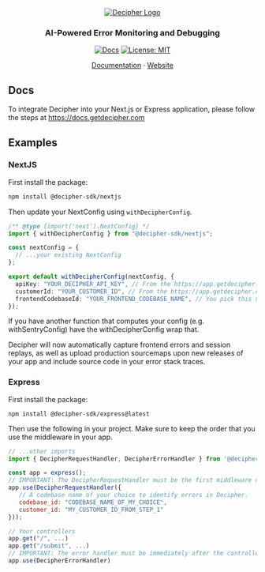 <div align="center">

<picture>
  <source media="(prefers-color-scheme: dark)" srcset="https://framerusercontent.com/images/5m32ARh2jqZzo3fXEjXSG0jYFM.png?scale-down-to=200">
  <source media="(prefers-color-scheme: light)" srcset="https://framerusercontent.com/images/5m32ARh2jqZzo3fXEjXSG0jYFM.png?scale-down-to=200">
  <a href ="https://getdecipher.com">
	  <img alt="Decipher Logo" src="https://framerusercontent.com/images/5m32ARh2jqZzo3fXEjXSG0jYFM.png?scale-down-to=200">
  </a>
</picture>

### AI-Powered Error Monitoring and Debugging

[![Docs](https://img.shields.io/badge/docs-docs.getdecipher.com-3F16E4)](https://docs.getdecipher.com) [![License: MIT](https://img.shields.io/badge/License-MIT-purple.svg)](https://opensource.org/licenses/MIT)

  <p align="center">
    <a href="https://docs.getdecipher.com">Documentation</a>
    ·
    <a href="https://getdecipher.com">Website</a>
  </p>

</div>

## Docs

To integrate Decipher into your Next.js or Express application, please follow the steps at https://docs.getdecipher.com

## Examples

### NextJS

First install the package:

```bash
npm install @decipher-sdk/nextjs
```

Then update your NextConfig using `withDecipherConfig`.

```typescript
/** @type {import('next').NextConfig} */
import { withDecipherConfig } from "@decipher-sdk/nextjs";

const nextConfig = {
  // ...your existing NextConfig
};

export default withDecipherConfig(nextConfig, {
  apiKey: "YOUR_DECIPHER_API_KEY", // From the https://app.getdecipher.com/settings page.
  customerId: "YOUR_CUSTOMER_ID", // From the https://app.getdecipher.com/settings page.
  frontendCodebaseId: "YOUR_FRONTEND_CODEBASE_NAME", // You pick this name to group your frontend errors.
});
```

If you have another function that computes your config (e.g. withSentryConfig) have the withDecipherConfig wrap that.

Decipher will now automatically capture frontend errors and session replays, as well as upload production sourcemaps upon new releases of your app and include source code in your error stack traces.

### Express

First install the package:

```
npm install @decipher-sdk/express@latest
```

Then use the following in your project. Make sure to keep the order that you use the middleware in your app.

```javascript
// ...other imports
import { DecipherRequestHandler, DecipherErrorHandler } from '@decipher-sdk/express';

const app = express();
// IMPORTANT: The DecipherRequestHandler must be the first middleware on the app.
app.use(DecipherRequestHandler({
   // A codebase name of your choice to identify errors in Decipher.
   codebase_id: "CODEBASE_NAME_OF_MY_CHOICE",
   customer_id: "MY_CUSTOMER_ID_FROM_STEP_1"
}));

// Your controllers
app.get("/", ...)
app.get("/submit", ...)
// IMPORTANT: The error handler must be immediately after the controllers.
app.use(DecipherErrorHandler)
```
